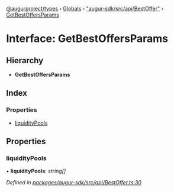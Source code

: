 [@augurproject/types](../README.md) › [Globals](../globals.md) › ["augur-sdk/src/api/BestOffer"](../modules/_augur_sdk_src_api_bestoffer_.md) › [GetBestOffersParams](_augur_sdk_src_api_bestoffer_.getbestoffersparams.md)

# Interface: GetBestOffersParams

## Hierarchy

* **GetBestOffersParams**

## Index

### Properties

* [liquidityPools](_augur_sdk_src_api_bestoffer_.getbestoffersparams.md#liquiditypools)

## Properties

###  liquidityPools

• **liquidityPools**: *string[]*

*Defined in [packages/augur-sdk/src/api/BestOffer.ts:30](https://github.com/AugurProject/augur/blob/88b6e76efb/packages/augur-sdk/src/api/BestOffer.ts#L30)*
